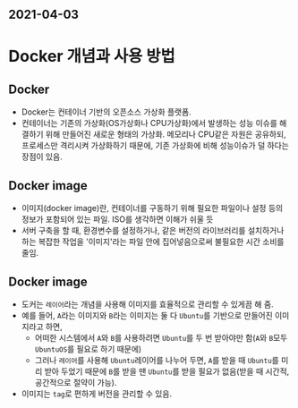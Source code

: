 2021-04-03
---

# Docker 개념과 사용 방법

## Docker
- Docker는 컨테이너 기반의 오픈소스 가상화 플랫폼.
- 컨테이너는 기존의 가상화(OS가상화나 CPU가상화)에서 발생하는 성능 이슈를 해결하기 위해 만들어진 새로운 형태의 가상화.
  메모리나 CPU같은 자원은 공유하되, 프로세스만 격리시켜 가상화하기 때문에, 기존 가상화에 비해 성능이슈가 덜 하다는 장점이 있음.

## Docker image
- 이미지(docker image)란, 컨테이너를 구동하기 위해 필요한 파일이나 설정 등의 정보가 포함되어 있는 파일. ISO를 생각하면 이해가 쉬울 듯
- 서버 구축을 할 때, 환경변수를 설정하거나, 같은 버전의 라이브러리를 설치하거나 하는 복잡한 작업을 '이미지'라는 파일 안에 집어넣음으로써 불필요한 시간 소비를 줄임.

## Docker image
- 도커는 `레이어`라는 개념을 사용해 이미지를 효율적으로 관리할 수 있게끔 해 줌.
- 예를 들어, `A`라는 이미지와 `B`라는 이미지는 둘 다 `Ubuntu`를 기반으로 만들어진 이미지라고 하면,
  - 어떠한 시스템에서 `A`와 `B`를 사용하려면 `Ubuntu`를 두 번 받아야만 함(`A`와 `B`모두 `UbuntuOS`를 필요로 하기 때문에)
  - 그러나 `레이어`를 사용해 `Ubuntu`레이어를 나누어 두면, `A`를 받을 때 `Ubuntu`를 미리 받아 두었기 때문에 `B`를 받을 땐 `Ubuntu`를 받을 필요가 없음(받을 때 시간적, 공간적으로 절약이 가능).
- 이미지는 `tag`로 편하게 버전을 관리할 수 있음.

